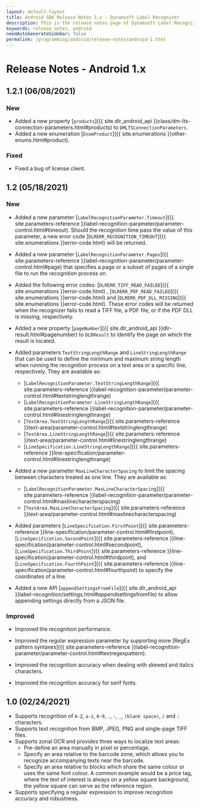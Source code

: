 ```yaml
---
layout: default-layout
title: Android SDK Release Notes 1.x - Dynamsoft Label Recognizer
description: This is the release notes page of Dynamsoft Label Recognizer for Android SDK version 1.x.
keywords: release notes, android
needAutoGenerateSidebar: false
permalink: /programming/android/release-notes/android-1.html
---
```


# Release Notes - Android 1.x

## 1.2.1 (06/08/2021)

### New

- Added a new property [`products`]({{ site.dlr_android_api }}class/dm-lts-connection-parameters.html#products) to `DMLTSConnectionParameters`.
- Added a new enumeration [`EnumProduct`]({{ site.enumerations }}other-enums.html#product).

### Fixed

- Fixed a bug of license client.

## 1.2 (05/18/2021)

### New

- Added a new parameter [`LabelRecognitionParameter.Timeout`]({{ site.parameters-reference }}label-recognition-parameter/parameter-control.html#timeout). Should the recognition time pass the value of this parameter, a new error code [`DLRERR_RECOGNITION_TIMEOUT`]({{ site.enumerations }}error-code.html) will be returned.

- Added a new parameter [`LabelRecognitionParameter.Pages`]({{ site.parameters-reference }}label-recognition-parameter/parameter-control.html#page) that specifies a page or a subset of pages of a single file to run the recognition process on.

- Added the following error codes: [`DLRERR_TIFF_READ_FAILED`]({{ site.enumerations }}error-code.html) , [`DLRERR_PDF_READ_FAILED`]({{ site.enumerations }}error-code.html) and [`DLRERR_PDF_DLL_MISSING`]({{ site.enumerations }}error-code.html). These error codes will be returned when the recognizer fails to read a TIFF file, a PDF file, or if the PDF DLL is missing, respectively.

- Added a new property [`pageNumber`]({{ site.dlr_android_api }}dlr-result.html#pagenumber) to `DLRResult` to identify the page on which the result is located.

- Added parameters `TextStringLengthRange` and `LineStringLengthRange` that can be used to define the minimum and maximum string length when running the recognition process on a text area or a specific line, respectively. They are available as:
  - [`LabelRecognitionParameter.TextStringLengthRange`]({{ site.parameters-reference }}label-recognition-parameter/parameter-control.html#textstringlengthrange)
  - [`LabelRecognitionParameter.LineStringLengthRange`]({{ site.parameters-reference }}label-recognition-parameter/parameter-control.html#linestringlengthrange)
  - [`TextArea.TextStringLengthRange`]({{ site.parameters-reference }}text-area/parameter-control.html#textstringlengthrange)
  - [`TextArea.LineStringLengthRange`]({{ site.parameters-reference }}text-area/parameter-control.html#linestringlengthrange)
  - [`LineSpecification.LineStringLengthRange`]({{ site.parameters-reference }}line-specification/parameter-control.html#linestringlengthrange)

- Added a new parameter `MaxLineCharacterSpacing` to limit the spacing between characters treated as one line. They are available as:
  - [`LabelRecognitionParameter.MaxLineCharacterSpacing`]({{ site.parameters-reference }}label-recognition-parameter/parameter-control.html#maxlinecharacterspacing)
  - [`TextArea.MaxLineCharacterSpacing`]({{ site.parameters-reference }}text-area/parameter-control.html#maxlinecharacterspacing)

- Added parameters [`LineSpecification.FirstPoint`]({{ site.parameters-reference }}line-specification/parameter-control.html#firstpoint), [`LineSpecification.SecondPoint`]({{ site.parameters-reference }}line-specification/parameter-control.html#secondpoint), [`LineSpecification.ThirdPoint`]({{ site.parameters-reference }}line-specification/parameter-control.html#thirdpoint), and [`LineSpecification.FourthPoint`]({{ site.parameters-reference }}line-specification/parameter-control.html#fourthpoint) to specify the coordinates of a line.

- Added a new API [`appendSettingsFromFile`]({{ site.dlr_android_api }}label-recognition/settings.html#appendsettingsfromfile) to allow appending settings directly from a JSON file.

### Improved

- Improved the recognition performance.

- Improved the regular expression parameter by supporting more [RegEx pattern syntaxes]({{ site.parameters-reference }}label-recognition-parameter/parameter-control.html#textregexpattern).

- Improved the recognition accuracy when dealing with skewed and italics characters.

- Improved the recognition accuracy for serif fonts.



## 1.0 (02/24/2021)

- Supports recognition of `A-Z`, `a-z`, `0-9`, `.`, `-`, `_`, `(blank space)`, `/` and `:` characters. 
- Supports text recognition from BMP, JPEG, PNG and single-page TIFF files.
- Supports zonal OCR and provides three ways to localize text areas:
    - Pre-define an area manually in pixel or percentage.
    - Specify an area relative to the barcode zone, which allows you to recognize accompanying texts near the barcode. 
    - Specify an area relative to blocks which share the same colour or uses the same font colour. A common example would be a price tag, where the text of interest is always on a yellow square background, the yellow square can serve as the reference region.
- Supports specifying a regular expression to improve recognition accuracy and robustness.
